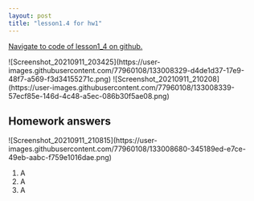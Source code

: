 ```yaml
---
layout: post
title: "lesson1.4 for hw1"
---
```


<a href="https://github.ccs.neu.edu/senyan/lesson1_4">Navigate to code of lesson1_4 on github.</a>
<P> </p>
![Screenshot_20210911_203425](https://user-images.githubusercontent.com/77960108/133008329-d4de1d37-17e9-48f7-a569-f3d34155271c.png)
![Screenshot_20210911_210208](https://user-images.githubusercontent.com/77960108/133008339-57ecf85e-146d-4c48-a5ec-086b30f5ae08.png)


<P></p>
<p></p>

<h2> Homework answers </h2>
![Screenshot_20210911_210815](https://user-images.githubusercontent.com/77960108/133008680-345189ed-e7ce-49eb-aabc-f759e1016dae.png)

<ol>
  <li>A</li>
  <li>A</li>
  <li>A</li>
</ol>

